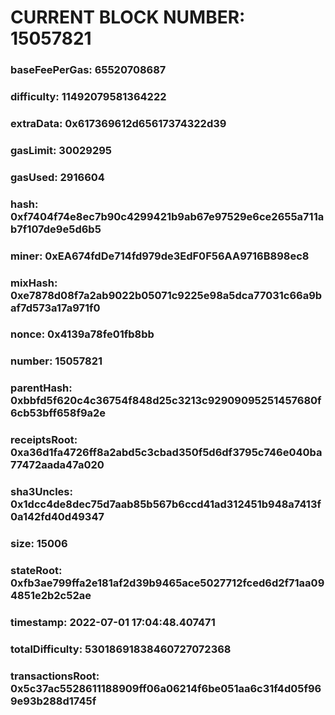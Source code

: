 # CURRENT BLOCK NUMBER: 15057821

### baseFeePerGas: 65520708687
### difficulty: 11492079581364222
### extraData: 0x617369612d65617374322d39
### gasLimit: 30029295
### gasUsed: 2916604
### hash: 0xf7404f74e8ec7b90c4299421b9ab67e97529e6ce2655a711ab7f107de9e5d6b5
### miner: 0xEA674fdDe714fd979de3EdF0F56AA9716B898ec8
### mixHash: 0xe7878d08f7a2ab9022b05071c9225e98a5dca77031c66a9baf7d573a17a971f0
### nonce: 0x4139a78fe01fb8bb
### number: 15057821
### parentHash: 0xbbfd5f620c4c36754f848d25c3213c92909095251457680f6cb53bff658f9a2e
### receiptsRoot: 0xa36d1fa4726ff8a2abd5c3cbad350f5d6df3795c746e040ba77472aada47a020
### sha3Uncles: 0x1dcc4de8dec75d7aab85b567b6ccd41ad312451b948a7413f0a142fd40d49347
### size: 15006
### stateRoot: 0xfb3ae799ffa2e181af2d39b9465ace5027712fced6d2f71aa094851e2b2c52ae
### timestamp: 2022-07-01 17:04:48.407471
### totalDifficulty: 53018691838460727072368
### transactionsRoot: 0x5c37ac5528611188909ff06a06214f6be051aa6c31f4d05f969e93b288d1745f
